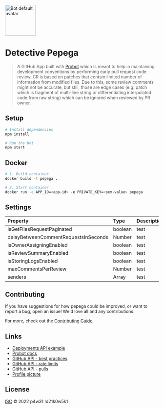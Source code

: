 <img src="https://github.com/trolit/Pepega/blob/master/picture.png" alt="Bot default avatar" height="100"/>

# Detective Pepega

> A GitHub App built with [Probot](https://github.com/probot/probot) which is meant to help in maintaining development conventions by performing early pull request code review. CR is based on patches that contain limited number of information from modified files. Due to this, some review comments might not be accurate, but still, those are edge cases (e.g. patch which is fragment of multi-line string or differentiating interpolated code from raw string) which can be ignored when reviewed by PR owner.

## Setup

```sh
# Install dependencies
npm install

# Run the bot
npm start
```

## Docker

```sh
# 1. Build container
docker build -t pepega .

# 2. Start container
docker run -e APP_ID=<app-id> -e PRIVATE_KEY=<pem-value> pepega
```

## Settings

| Property | Type | Description |
| :--- | :--- | :--- |
| isGetFilesRequestPaginated | boolean | test |
| delayBetweenCommentRequestsInSeconds | Number | test |
| isOwnerAssigningEnabled | boolean | test |
| isReviewSummaryEnabled | boolean | test |
| isStoringLogsEnabled | boolean | test |
| maxCommentsPerReview | Number | test |
| senders | Array<string> | test |

## Contributing

If you have suggestions for how pepega could be improved, or want to report a bug, open an issue! We'd love all and any contributions.

For more, check out the [Contributing Guide](CONTRIBUTING.md).

## Links

-   [Deployments API example](https://developer.github.com/v3/repos/deployments/)
-   [Probot docs](https://probot.github.io/docs/)
-   [GitHub API - best practices](https://docs.github.com/en/rest/guides/best-practices-for-integrators)
-   [GitHub API - rate limits](https://docs.github.com/en/developers/apps/building-github-apps/rate-limits-for-github-apps)
-   [GitHub API - pulls](https://docs.github.com/en/rest/reference/pulls)
-   [Profile picture](https://pixabay.com/vectors/frog-tongue-animal-green-cartoon-159003/)

## License

[ISC](LICENSE) © 2022 p4w31 !d21k0w5k1
